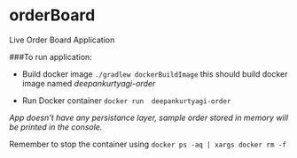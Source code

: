# orderBoard
Live Order Board Application

###To run application:
- Build docker image
`./gradlew dockerBuildImage`  this should build docker image named *deepankurtyagi-order*

- Run Docker container
`docker run  deepankurtyagi-order`

*App doesn't have any persistance layer, sample order stored in memory will be printed in the console.*

Remember to stop the container using `docker ps -aq | xargs docker rm -f`
